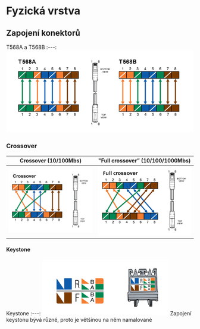 # Fyzická vrstva

## Zapojení konektorů
T568A a T568B
:---:
![T568](images/T568.png)

### Crossover
Crossover (10/100Mbs) | "Full crossover” (10/100/1000Mbs)
:---: | :---:
![Full crossover](images/crossover.png) | ![Full crossover](images/full-crossover.png)

#### Keystone
Keystone
:---:
![Keystone](images/keystone.png)
Zapojení keystonu bývá různé, proto je většinou na něm namalované
